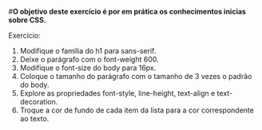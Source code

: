 #**O objetivo deste exercício é por em prática os conhecimentos inicias sobre CSS.** 

Exercício: 

1. Modifique o família do h1 para sans-serif.
2. Deixe o parágrafo com o font-weight 600.
3. Modifique o font-size do body para 16px.
4. Coloque o tamanho do parágrafo com o tamanho de 3 vezes o padrão do body.
5. Explore as propriedades font-style, line-height, text-align e text-decoration.
6. Troque a cor de fundo de cada item da lista para a cor correspondente ao texto.